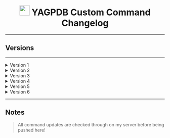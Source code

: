 <h1 align="center"><img src="https://yagpdb.xyz/static/img/logo_y.png" height=32px width=32px></img>&nbspYAGPDB Custom Command Changelog</h1>


---

## Versions

---

<details>
<summary>Version 1</summary>

- **V1**  
	**•** [`V1.0`](https://github.com/Ranger-4297/YAGPDB-ccs/releases/tag/V1) - Oudated (15 Feb 21).  
	**•** [`V1.4`](https://github.com/Ranger-4297/YAGPDB-ccs/releases/tag/V1.4) - Oudated (21 Aug 21).  
	**•** [`v1.7`](https://github.com/Ranger-4297/YAGPDB-ccs/releases/tag/V1.7) - Oudated (24 Oct 21).
</details>

<details>
	<summary>Version 2</summary>

- **V2**
	**•** [`V2`](https://github.com/Ranger-4297/YAGPDB-ccs/releases/tag/V2) - Oudated (06 Dec 21).  
	**•** [`V2.4`](https://github.com/Ranger-4297/YAGPDB-ccs/releases/tag/V2.4) - Oudated (12 Dec 21).  
</details>

<details>
	<summary>Version 3</summary>

- **V3**
	**•** [`V3`](https://github.com/Ranger-4297/YAGPDB-ccs/releases/tag/V3) - Outdated (11 Aug 22).  
</details>

<details>
	<summary>Version 4</summary>

- **V4**
	**•** [`V4`](https://github.com/Ranger-4297/YAGPDB-ccs/releases/tag/V4) - Oudated (17 Aug 22).  
	**•** [`V4.2`](https://github.com/Ranger-4297/YAGPDB-ccs/releases/tag/V4.2) - Oudated (20 Aug 22).  
	**•** [`V4.4`](https://github.com/Ranger-4297/YAGPDB-ccs/releases/tag/V4.4) - Outdated (22 Aug 22).  
	**•** [`V4.5`](https://github.com/Ranger-4297/YAGPDB-ccs/releases/tag/V4.5) - Outdated (22 Aug 22).  
	**•** [`V4.6`](https://github.com/Ranger-4297/YAGPDB-ccs/releases/tag/V4.6) - Outdated (23 Aug 22).  
</details>

<details>
	<summary>Version 5</summary>

- **V5**
	**•** [`V5`](https://github.com/Ranger-4297/YAGPDB-ccs/releases/tag/V5) - Oudated (05 Jan 23).
</details>

<details>
	<summary>Version 6</summary>

- **V6**
	**•** [`V6`](https://github.com/Ranger-4297/YAGPDB-ccs/releases/tag/V5) - Oudated (30 Mar 23).  
	**•** [`V6.3`](https://github.com/Ranger-4297/YAGPDB-ccs/releases/tag/V6.3) - Current (30 Mar 23).
</details>

---

## Notes
> All command updates are checked through on my server before being pushed here!